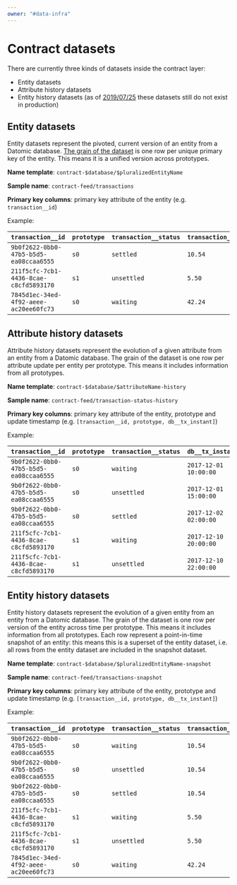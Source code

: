 ```yaml
---
owner: "#data-infra"
---
```


# Contract datasets

There are currently three kinds of datasets inside the contract layer:

- Entity datasets
- Attribute history datasets
- Entity history datasets (as of [2019/07/25][1] these datasets still
  do not exist in production)

## Entity datasets

Entity datasets represent the pivoted, current version of an entity from a Datomic database.
[The grain of the dataset](https://www.kimballgroup.com/data-warehouse-business-intelligence-resources/kimball-techniques/dimensional-modeling-techniques/grain/) is one row per unique primary key of the entity.
This means it is a unified version across prototypes.

**Name template**: `contract-$database/$pluralizedEntityName`

**Sample name**: `contract-feed/transactions`

**Primary key columns**: primary key attribute of the entity (e.g. `transaction__id`)

Example:

| `transaction__id` | `prototype` | `transaction__status` | `transaction__amount` |
| --- | --- | --- | --- |
| `9b0f2622-0bb0-47b5-b5d5-ea08ccaa6555` | `s0` | `settled` | `10.54` |
| `211f5cfc-7cb1-4436-8cae-c8cfd5893170` | `s1` | `unsettled` | `5.50` |
| `7845d1ec-34ed-4f92-aeee-ac20ee60fc73` | `s0` | `waiting` | `42.24` |

## Attribute history datasets

Attribute history datasets represent the evolution of a given attribute from an entity from a Datomic database.
The grain of the dataset is one row per attribute update per entity per prototype.
This means it includes information from all prototypes.

**Name template**: `contract-$database/$attributeName-history`

**Sample name**: `contract-feed/transaction-status-history`

**Primary key columns**: primary key attribute of the entity, prototype and update timestamp (e.g. `[transaction__id, prototype, db__tx_instant]`)

Example:

| `transaction__id` | `prototype` | `transaction__status` | `db__tx_instant` |
| --- | --- | --- | --- |
| `9b0f2622-0bb0-47b5-b5d5-ea08ccaa6555` | `s0` | `waiting` | `2017-12-01 10:00:00` |
| `9b0f2622-0bb0-47b5-b5d5-ea08ccaa6555` | `s0` | `unsettled` | `2017-12-01 15:00:00` |
| `9b0f2622-0bb0-47b5-b5d5-ea08ccaa6555` | `s0` | `settled` | `2017-12-02 02:00:00` |
| `211f5cfc-7cb1-4436-8cae-c8cfd5893170` | `s1` | `waiting` | `2017-12-10 20:00:00` |
| `211f5cfc-7cb1-4436-8cae-c8cfd5893170` | `s1` | `unsettled` | `2017-12-10 22:00:00` |

## Entity history datasets

Entity history datasets represent the evolution of a given entity from an entity from a Datomic database.
The grain of the dataset is one row per version of the entity across time per prototype.
This means it includes information from all prototypes.
Each row represent a point-in-time snapshot of an entity: this means this is a superset of the entity dataset, i.e. all rows from the entity dataset are included in the snapshot dataset.

**Name template**: `contract-$database/$pluralizedEntityName-snapshot`

**Sample name**: `contract-feed/transactions-snapshot`

**Primary key columns**: primary key attribute of the entity, prototype and update timestamp (e.g. `[transaction__id, prototype, db__tx_instant]`)

Example:

| `transaction__id` | `prototype` | `transaction__status` | `transaction__amount` | `db__tx_instant` |
| --- | --- | --- | --- | --- |
| `9b0f2622-0bb0-47b5-b5d5-ea08ccaa6555` | `s0` | `waiting` | `10.54` | `2017-12-01 10:00:00` |
| `9b0f2622-0bb0-47b5-b5d5-ea08ccaa6555` | `s0` | `unsettled` | `10.54` | `2017-12-01 15:00:00` |
| `9b0f2622-0bb0-47b5-b5d5-ea08ccaa6555` | `s0` | `settled` | `10.54` | `2017-12-02 02:00:00` |
| `211f5cfc-7cb1-4436-8cae-c8cfd5893170` | `s1` | `waiting` | `5.50` | `2017-12-10 20:00:00` |
| `211f5cfc-7cb1-4436-8cae-c8cfd5893170` | `s1` | `unsettled` | `5.50` | `2017-12-10 22:00:00` |
| `7845d1ec-34ed-4f92-aeee-ac20ee60fc73` | `s0` | `waiting` | `42.24` | `2017-12-13 05:00:00` |

[1]: https://nubank.slack.com/archives/CFGDGFU78/p1564043751035800?thread_ts=1564040968.034100&cid=CFGDGFU78
